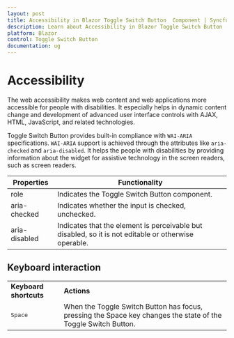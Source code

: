 ```yaml
---
layout: post
title: Accessibility in Blazor Toggle Switch Button  Component | Syncfusion 
description: Learn about Accessibility in Blazor Toggle Switch Button  component of Syncfusion, and more details.
platform: Blazor
control: Toggle Switch Button 
documentation: ug
---
```


# Accessibility

The web accessibility makes web content and web applications more accessible for people with disabilities. It especially helps in dynamic content change and development of advanced user interface controls with AJAX, HTML, JavaScript, and related technologies.

Toggle Switch Button provides built-in compliance with `WAI-ARIA` specifications. `WAI-ARIA` support is achieved through the attributes like `aria-checked` and `aria-disabled`. It helps the people with disabilities by providing information about the widget for assistive technology in the screen readers, such as screen readers.

| Properties | Functionality |
| ------------ | ----------------------- |
| role | Indicates the Toggle Switch Button component. |
| aria-checked | Indicates whether the input is checked, unchecked. |
| aria-disabled | Indicates that the element is perceivable but disabled, so it is not editable or otherwise operable. |

## Keyboard interaction

<!-- markdownlint-disable MD033 -->
<table>
<tr>
<td>
<b>Keyboard shortcuts</b></td><td>
<b>Actions</b></td></tr>
<tr>
<td>
<kbd>Space</kbd></td><td>
When the Toggle Switch Button has focus, pressing the Space key changes the state of the Toggle Switch Button.</td></tr>
</table>
